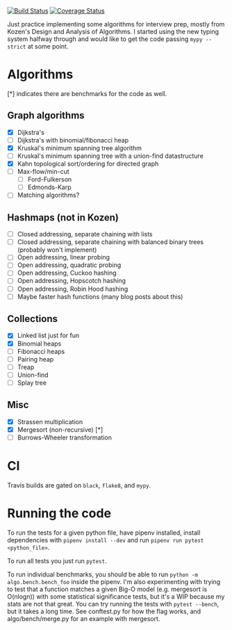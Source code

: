 [![Build Status](https://travis-ci.org/boustrophedon/algorithms_playground.svg?branch=master)](https://travis-ci.org/boustrophedon/algorithms_playground) [![Coverage Status](https://coveralls.io/repos/github/boustrophedon/algorithms_playground/badge.svg?branch=master)](https://coveralls.io/github/boustrophedon/algorithms_playground?branch=master)

Just practice implementing some algorithms for interview prep, mostly from Kozen's Design and Analysis of Algorithms. I started using the new typing system halfway through and would like to get the code passing `mypy --strict` at some point.

# Algorithms

[\*] indicates there are benchmarks for the code as well.

## Graph algorithms
- [x] Dijkstra's
- [ ] Dijkstra's with binomial/fibonacci heap
- [x] Kruskal's minimum spanning tree algorithm
- [ ] Kruskal's minimum spanning tree with a union-find datastructure
- [x] Kahn topological sort/ordering for directed graph
- [ ] Max-flow/min-cut
 	- [ ] Ford-Fulkerson
 	- [ ] Edmonds-Karp
- [ ] Matching algorithms?

## Hashmaps (not in Kozen)
- [ ] Closed addressing, separate chaining with lists
- [ ] Closed addressing, separate chaining with balanced binary trees (probably won't implement)
- [ ] Open addressing, linear probing
- [ ] Open addressing, quadratic probing
- [ ] Open addressing, Cuckoo hashing
- [ ] Open addressing, Hopscotch hashing
- [ ] Open addressing, Robin Hood hashing
- [ ] Maybe faster hash functions (many blog posts about this)

## Collections
- [x] Linked list just for fun
- [x] Binomial heaps
- [ ] Fibonacci heaps
- [ ] Pairing heap
- [ ] Treap
- [ ] Union-find
- [ ] Splay tree

## Misc
- [x] Strassen multiplication
- [x] Mergesort (non-recursive) [\*]
- [ ] Burrows-Wheeler transformation

# CI

Travis builds are gated on `black`, `flake8`, and `mypy`.

# Running the code

To run the tests for a given python file, have pipenv installed, install dependencies with `pipenv install --dev` and run `pipenv run pytest <python_file>`.

To run all tests you just run `pytest`.

To run individual benchmarks, you should be able to run `python -m algo.bench.bench_foo` inside the pipenv. I'm also experimenting with trying to test that a function matches a given Big-O model (e.g. mergesort is O(nlogn)) with some statistical significance tests, but it's a WIP because my stats are not that great. You can try running the tests with `pytest --bench`, but it takes a long time. See conftest.py for how the flag works, and algo/bench/merge.py for an example with mergesort.
